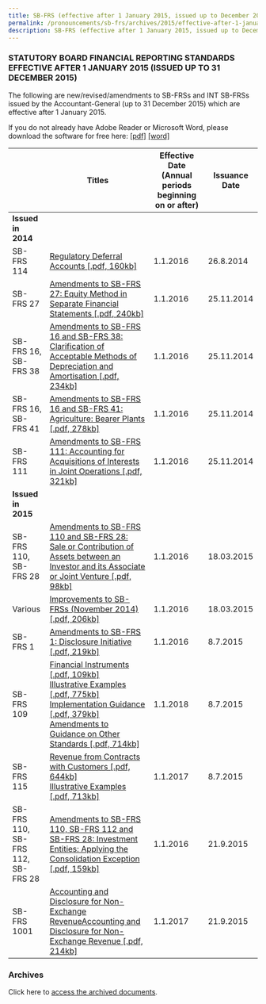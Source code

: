 ```yaml
---
title: SB-FRS (effective after 1 January 2015, issued up to December 2015)
permalink: /pronouncements/sb-frs/archives/2015/effective-after-1-january-2015-issued-up-to-december-2015/
description: SB-FRS (effective after 1 January 2015, issued up to December 2015)
---
```

### STATUTORY BOARD FINANCIAL REPORTING STANDARDS EFFECTIVE AFTER 1 JANUARY 2015 (ISSUED UP TO 31 DECEMBER 2015)

The following are new/revised/amendments to SB-FRSs and INT SB-FRSs issued by the Accountant-General (up to 31 December 2015) which are effective after 1 January 2015.

If you do not already have Adobe Reader or Microsoft Word, please download the software for free here: [\[pdf\]](http://www.adobe.com/products/acrobat/readstep2.html) [\[word\]](http://www.microsoft.com/downloads/details.aspx?FamilyID=95e24c87-8732-48d5-8689-ab826e7b8fdf&DisplayLang=en)

|  | Titles | Effective Date (Annual periods beginning on or after) | Issuance Date |
| -------- | -------- | -------- | -------- |
| **Issued in 2014** |  |  |  |
| SB-FRS 114 | [Regulatory Deferral Accounts [.pdf, 160kb]](/files/Docs/Default%20Source/Sb%20Frs/Aft%201%20Jan%202015%20to%20Dec%202015/sb-frs_114.pdf) | 1.1.2016 | 26.8.2014 |
| SB-FRS 27 | [Amendments to SB-FRS 27: Equity Method in Separate Financial Statements [.pdf, 240kb]](/files/Docs/Default%20Source/Sb%20Frs/Aft%201%20Jan%202015%20to%20Dec%202015/amendments_to_sb-frs_27_(nov_2014).pdf) | 1.1.2016 | 25.11.2014 |
| SB-FRS 16,<br>SB-FRS 38 | [Amendments to SB-FRS 16 and SB-FRS 38: Clarification of Acceptable Methods of Depreciation and Amortisation [.pdf, 234kb]](/files/Docs/Default%20Source/Sb%20Frs/Aft%201%20Jan%202015%20to%20Dec%202015/amendments_to_sb-frs_16_and_sb-frs_38_(nov_2014).pdf) | 1.1.2016 | 25.11.2014 |
| SB-FRS 16,<br>SB-FRS 41 | [Amendments to SB-FRS 16 and SB-FRS 41: Agriculture: Bearer Plants [.pdf, 278kb]](/files/Docs/Default%20Source/Sb%20Frs/Aft%201%20Jan%202015%20to%20Dec%202015/amendments_to_sb-frs_16_and_sb-frs_41_(nov_2014).pdf) | 1.1.2016 | 25.11.2014 |
| SB-FRS 111 | [Amendments to SB-FRS 111: Accounting for Acquisitions of Interests in Joint Operations [.pdf, 321kb]](/files/Docs/Default%20Source/Sb%20Frs/Aft%201%20Jan%202015%20to%20Dec%202015/amendments_to_sb-frs_111_(nov_2014).pdf) | 1.1.2016 | 25.11.2014 |
| **Issued in 2015** |  |  |  |
| SB-FRS 110,<br>SB-FRS 28 | [Amendments to SB-FRS 110 and SB-FRS 28: Sale or Contribution of Assets between an Investor and its Associate or Joint Venture [.pdf, 98kb]](/files/Docs/Default%20Source/Sb%20Frs/Aft%201%20Jan%202015%20to%20Dec%202015/amendments_to_sb-frs_110_and_sb-frs_28.pdf) | 1.1.2016 | 18.03.2015 |
| Various | [Improvements to SB-FRSs (November 2014) [.pdf, 206kb]](/files/Docs/Default%20Source/Sb%20Frs/Aft%201%20Jan%202015%20to%20Dec%202015/improvements_to_sb-frss_(november_2014).pdf) | 1.1.2016 | 18.03.2015 |
| SB-FRS 1 | [Amendments to SB-FRS 1: Disclosure Initiative [.pdf, 219kb]](/files/Docs/Default%20Source/Sb%20Frs/Aft%201%20Jan%202015%20to%20Dec%202015/amendments__to_sb-frs_1_(jan_2015).pdf) | 1.1.2016 | 8.7.2015 |
| SB-FRS 109 | [Financial Instruments [.pdf, 109kb]](/files/Docs/Default%20Source/Sb%20Frs/Aft%201%20Jan%202015%20to%20Dec%202015/sb-frs_109_(december_2014).pdf)<br>[Illustrative Examples [.pdf, 775kb]](/files/Docs/Default%20Source/Sb%20Frs/Aft%201%20Jan%202015%20to%20Dec%202015/sb-frs_109_ie_(december_2014).pdf)<br>[Implementation Guidance [.pdf, 379kb]](/files/Docs/Default%20Source/Sb%20Frs/Aft%201%20Jan%202015%20to%20Dec%202015/sb-frs_109_ig_(december_2014).pdf)<br>[Amendments to Guidance on Other Standards [.pdf, 714kb]](/files/Docs/Default%20Source/Sb%20Frs/Aft%201%20Jan%202015%20to%20Dec%202015/sb-frs_109_amendments_to_guidance_on_other_standards_(december_2014).pdf) | 1.1.2018 | 8.7.2015 |
| SB-FRS 115 | [Revenue from Contracts with Customers [.pdf, 644kb]](/files/Docs/Default%20Source/Sb%20Frs/Aft%201%20Jan%202015%20to%20Dec%202015/sb-frs_115_(november_2014).pdf)<br>[Illustrative Examples [.pdf, 713kb]](/files/Docs/Default%20Source/Sb%20Frs/Aft%201%20Jan%202015%20to%20Dec%202015/sb-frs_115_ie_(november_2014).pdf) | 1.1.2017 | 8.7.2015 |
| SB-FRS 110,<br>SB-FRS 112,<br>SB-FRS 28 | [Amendments to SB-FRS 110, SB-FRS 112 and SB-FRS 28: Investment Entities: Applying the Consolidation Exception [.pdf, 159kb]](/files/Docs/Default%20Source/Sb%20Frs/Aft%201%20Jan%202015%20to%20Dec%202015/amendments_sb-frs_110_112_and_28_investment_entities_(jan_2015)_revised_i.pdf) | 1.1.2016 | 21.9.2015 |
| SB-FRS 1001 | [Accounting and Disclosure for Non-Exchange RevenueAccounting and Disclosure for Non-Exchange Revenue [.pdf, 214kb]](/files/Docs/Default%20Source/Sb%20Frs/Aft%201%20Jan%202015%20to%20Dec%202015/sb-frs_1001_non-exchange_revenue_16sep2015.pdf) | 1.1.2017 | 21.9.2015 |

### Archives 

Click here to [access the archived documents](/pronouncements/sb-frs/archives/).